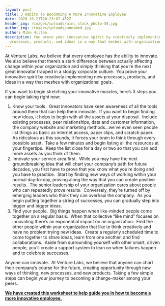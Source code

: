 ```yaml
---
layout: post
title: 3 Habits To Becomming A More Innovative Employee
date: 2020-10-21T20:23:07.452Z
header_img: /images/uploads/ainc_stock_photo-58.jpg
author_img: /images/uploads/unnamed.jpg
author: Mike Hilton
description: You prove your innovative spirit by creatively implementing new
  processes, products, and ideas in a way that meshes with organizational goals.
---
```

At Venture Labs, we believe that every employee has the ability to innovate.  We also believe that there’s a stark difference between actually affecting change within your organization and simply thinking that you’re the next great innovator trapped in a stodgy corporate culture.  You prove your innovative spirit by creatively implementing new processes, products, and ideas in a way that meshes with organizational goals.

If you want to begin stretching your innovative muscles, here’s 3 steps you can begin taking right now:

1. Know your tools.  Great innovators have keen awareness of all the tools around them that can help them innovate.  If you want to begin finding new ideas, it helps to begin with all the assets at your disposal.  Include existing processes, peer relationships, data and customer information, the company website and marketing methods...we’ve even seen people list things as basic as internet access, paper clips, and scratch paper.  As ridiculous as this sounds, it forces your brain to think through every possible asset.  Take a few minutes and begin listing all the resources at your fingertips.  Keep the list close for a day or two so that you can add more assets as you think of them.
2. Innovate your service area first.  While you may have the next groundbreaking idea that will chart your company’s path for future decades, you first have to prove that you know what you’re doing and you have to practice.  Start by finding new ways of working within your normal day-to-day, proving along the way that you can create positive results.  The senior leadership of your organization cares about people who can repeatedly prove results.  Conversely, they’re turned off by emerging leaders who think they can overhaul the company.  As you begin putting together a string of successes, you can gradually step into bigger and bigger ideas.  
3. Find your people.  Big things happen when like-minded people come together on a regular basis.  When that collective “like mind” focuses on innovating there’s an exponential impact on an organization.  Find the other people within your organization that like to think creatively and have no problem trying new ideas.  Create a regularly scheduled time to come together to share ideas, learn from one another, and find collaborations.  Aside from surrounding yourself with other smart, driven people, you’ll create a support system to lean on when failures happen and to celebrate successes.

Anyone can innovate.  At Venture Labs, we believe that anyone can chart their company’s course for the future, creating opportunity through new ways of thinking, new processes, and new products. Taking a few simple steps can begin your journey to becoming a change-maker among your peers.

**[We have created this worksheet to help guide you in how to become a more innovative employee.](https://drive.google.com/file/d/1RPHLx5_8K9RLRG4abrqdr2rW130wRFWZ/view?usp=drivesdk)**

<!--EndFragment-->